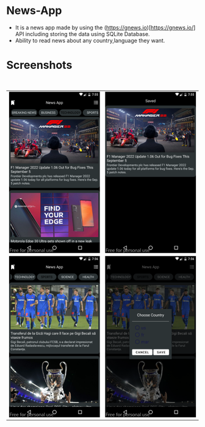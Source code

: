 # News-App
-  It is a news app made by using the (https://gnews.io)[https://gnews.io/] API including storing the data using SQLite Database.
- Ability to read news about any country,language  they want.
# Screenshots
<br>
<table>
    <tr>
        <td><img src = "/Screenshots/1.png" ></td>
        <td><img src = "/Screenshots/2.png" ></td>
    </tr>
    <tr>
        <td><img src = "/Screenshots/3.png" ></td>
        <td><img src = "/Screenshots/4.png" ></td>
    </tr>
</table>    
<br>

